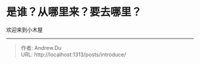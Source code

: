 # 是谁？从哪里来？要去哪里？


欢迎来到小木屋



---

> 作者: Andrew.Du  
> URL: http://localhost:1313/posts/introduce/  

